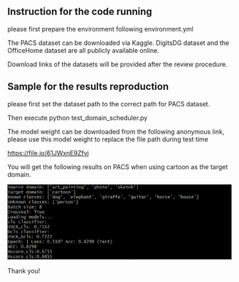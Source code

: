 ## Instruction for the code running

please first prepare the environment following environment.yml


The PACS dataset can be downloaded via Kaggle. DigitsDG dataset and the OfficeHome dataset are all publicly available online.


Download links of the datasets will be provided after the review procedure. 


## Sample for the results reproduction

please first set the dataset path to the correct path for PACS dataset.

Then execute python test_domain_scheduler.py

The model weight can be downloaded from the following anonymous link, please use this model weight to replace the file path during test time

https://file.io/61JWxnE9Zfvj




You will get the following results on PACS when using cartoon as the target domain.

![Alt text](test.png)


Thank you!


